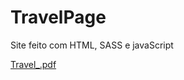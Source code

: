 # TravelPage

Site feito com HTML, SASS e javaScript

[Travel_.pdf](https://github.com/marcelooliveiramendes/TravelPage/files/9716621/Travel_.pdf)




